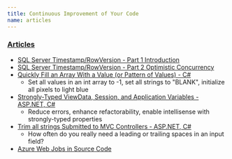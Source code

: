 ```yaml
---
title: Continuous Improvement of Your Code
name: articles
---
```


### [Articles](/articles)

* [SQL Server Timestamp/RowVersion - Part 1 Introduction](/articles/sql-server-timestamp-introduction)
* [SQL Server Timestamp/RowVersion - Part 2 Optimistic Concurrency](/articles/sql-server-timestamp-basic-concurrency)
* [Quickly Fill an Array With a Value (or Pattern of Values) - C#](/2014/04/better-array-fill-function)
  * Set all values in an int array to -1, set all strings to "BLANK", initialize all pixels to light blue
* [Strongly-Typed ViewData, Session, and Application Variables - ASP.NET, C#](/2013/06/simple-strongly-typed-pattern-for)
  * Reduce errors, enhance refactorability, enable intellisense with strongly-typed properties
* [Trim all strings Submitted to MVC Controllers - ASP.NET, C#](/2015/03/trimming-all-strings-submitted-to-aspnet)
  * How often do you really need a leading or trailing spaces in an input field?
* [Azure Web Jobs in Source Code](/2015/12/ridiculously-easy-scheduled-azure.html)

